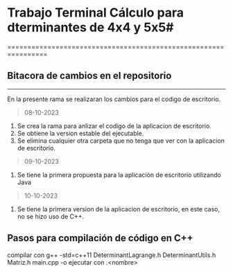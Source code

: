 # Trabajo Terminal Cálculo para dterminantes de 4x4 y 5x5#
================================================================
## Bitacora de cambios en el repositorio
----------------------------------------------------------------
En la presente rama se realizaran los cambios para el codigo de escritorio.

>08-10-2023
1. Se crea la rama para anlizar el codigo de la aplicacion de escritorio.
2. Se obtiene la version estable del ejecutable.
3. Se elimina cualquier otra carpeta que no tenga que ver con la aplicacion de escritorio.

>09-10-2023
1. Se tiene la primera propuesta para la aplicación de escritorio utilizando Java

>10-10-2023
1. Se tiene la primera version de la aplicacion de escritorio, en este caso, no se hizo uso de C++.

## Pasos para compilación de código en C++
compilar con g++ -std=c++11 DeterminantLagrange.h DeterminantUtils.h Matriz.h main.cpp -o <nombre>
ejecutar con .\<nombre> <n>
